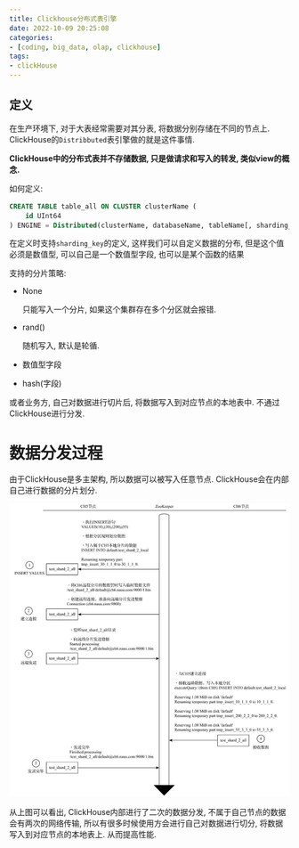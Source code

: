 ```yaml
---
title: Clickhouse分布式表引擎
date: 2022-10-09 20:25:08
categories:
- [coding, big_data, olap, clickhouse]
tags: 
- clickHouse
---
```

## 定义

在生产环境下, 对于大表经常需要对其分表, 将数据分别存储在不同的节点上. ClickHouse的`Distribbuted`表引擎做的就是这件事情.

**ClickHouse中的分布式表并不存储数据, 只是做请求和写入的转发, 类似view的概念.**

如何定义:

```sql
CREATE TABLE table_all ON CLUSTER clusterName (
    id UInt64
) ENGINE = Distributed(clusterName, databaseName, tableName[, sharding_key])
```

在定义时支持`sharding_key`的定义, 这样我们可以自定义数据的分布, 但是这个值必须是数值型, 可以自己是一个数值型字段, 也可以是某个函数的结果

支持的分片策略:

-   None
    
    只能写入一个分片, 如果这个集群存在多个分区就会报错.
    
-   rand()
    
    随机写入, 默认是轮循.
    
-   数值型字段
    
-   hash(字段)
    

或者业务方, 自己对数据进行切片后, 将数据写入到对应节点的本地表中. 不通过ClickHouse进行分发.

# 数据分发过程

由于ClickHouse是多主架构, 所以数据可以被写入任意节点. ClickHouse会在内部自己进行数据的分片划分.

![](https://raw.githubusercontent.com/liunaijie/images/master/clickhouse-distributed-1.png)

从上图可以看出, ClickHouse内部进行了二次的数据分发, 不属于自己节点的数据会有两次的网络传输, 所以有很多时候使用方会进行自己对数据进行切分, 将数据写入到对应节点的本地表上. 从而提高性能.
